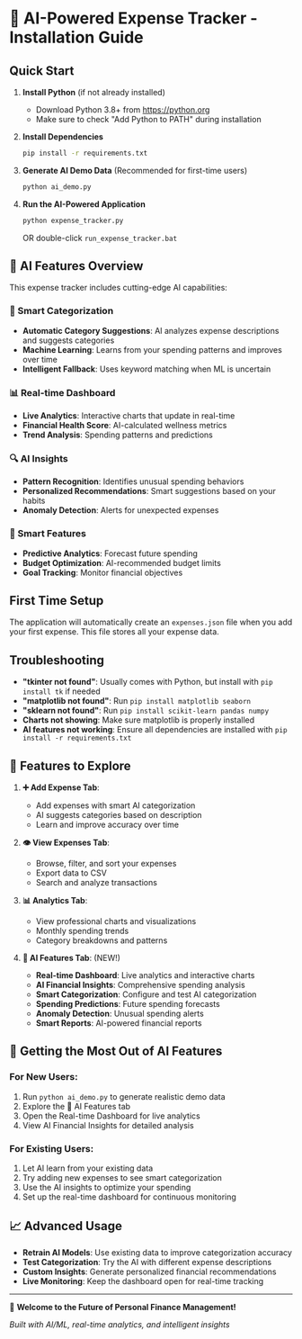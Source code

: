 # 🤖 AI-Powered Expense Tracker - Installation Guide

## Quick Start

1. **Install Python** (if not already installed)
   - Download Python 3.8+ from https://python.org
   - Make sure to check "Add Python to PATH" during installation

2. **Install Dependencies**
   ```bash
   pip install -r requirements.txt
   ```

3. **Generate AI Demo Data** (Recommended for first-time users)
   ```bash
   python ai_demo.py
   ```

4. **Run the AI-Powered Application**
   ```bash
   python expense_tracker.py
   ```
   
   OR double-click `run_expense_tracker.bat`

## 🤖 AI Features Overview

This expense tracker includes cutting-edge AI capabilities:

### 🧠 Smart Categorization
- **Automatic Category Suggestions**: AI analyzes expense descriptions and suggests categories
- **Machine Learning**: Learns from your spending patterns and improves over time
- **Intelligent Fallback**: Uses keyword matching when ML is uncertain

### 📊 Real-time Dashboard
- **Live Analytics**: Interactive charts that update in real-time
- **Financial Health Score**: AI-calculated wellness metrics
- **Trend Analysis**: Spending patterns and predictions

### 🔍 AI Insights
- **Pattern Recognition**: Identifies unusual spending behaviors
- **Personalized Recommendations**: Smart suggestions based on your habits
- **Anomaly Detection**: Alerts for unexpected expenses

### 🎯 Smart Features
- **Predictive Analytics**: Forecast future spending
- **Budget Optimization**: AI-recommended budget limits
- **Goal Tracking**: Monitor financial objectives

## First Time Setup

The application will automatically create an `expenses.json` file when you add your first expense. This file stores all your expense data.

## Troubleshooting

- **"tkinter not found"**: Usually comes with Python, but install with `pip install tk` if needed
- **"matplotlib not found"**: Run `pip install matplotlib seaborn`
- **"sklearn not found"**: Run `pip install scikit-learn pandas numpy`
- **Charts not showing**: Make sure matplotlib is properly installed
- **AI features not working**: Ensure all dependencies are installed with `pip install -r requirements.txt`

## 🎯 Features to Explore

1. **➕ Add Expense Tab**: 
   - Add expenses with smart AI categorization
   - AI suggests categories based on description
   - Learn and improve accuracy over time

2. **👁️ View Expenses Tab**: 
   - Browse, filter, and sort your expenses
   - Export data to CSV
   - Search and analyze transactions

3. **📊 Analytics Tab**: 
   - View professional charts and visualizations
   - Monthly spending trends
   - Category breakdowns and patterns

4. **🤖 AI Features Tab**: (NEW!)
   - **Real-time Dashboard**: Live analytics and interactive charts
   - **AI Financial Insights**: Comprehensive spending analysis
   - **Smart Categorization**: Configure and test AI categorization
   - **Spending Predictions**: Future spending forecasts
   - **Anomaly Detection**: Unusual spending alerts
   - **Smart Reports**: AI-powered financial reports

## 🚀 Getting the Most Out of AI Features

### For New Users:
1. Run `python ai_demo.py` to generate realistic demo data
2. Explore the 🤖 AI Features tab
3. Open the Real-time Dashboard for live analytics
4. View AI Financial Insights for detailed analysis

### For Existing Users:
1. Let AI learn from your existing data
2. Try adding new expenses to see smart categorization
3. Use the AI insights to optimize your spending
4. Set up the real-time dashboard for continuous monitoring

## 📈 Advanced Usage

- **Retrain AI Models**: Use existing data to improve categorization accuracy
- **Test Categorization**: Try the AI with different expense descriptions
- **Custom Insights**: Generate personalized financial recommendations
- **Live Monitoring**: Keep the dashboard open for real-time tracking

---

🎉 **Welcome to the Future of Personal Finance Management!**

*Built with AI/ML, real-time analytics, and intelligent insights*
